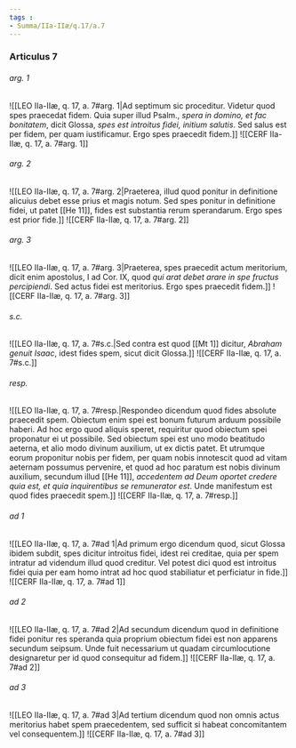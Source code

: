```yaml
---
tags : 
- Summa/IIa-IIæ/q.17/a.7
---
```


### Articulus 7

###### arg. 1
![[LEO IIa-IIæ, q. 17, a. 7#arg. 1|Ad septimum sic proceditur. Videtur quod spes praecedat fidem. Quia super illud Psalm., *spera in domino, et fac bonitatem*, dicit Glossa, *spes est introitus fidei, initium salutis*. Sed salus est per fidem, per quam iustificamur. Ergo spes praecedit fidem.]]
![[CERF IIa-IIæ, q. 17, a. 7#arg. 1]]

###### arg. 2
![[LEO IIa-IIæ, q. 17, a. 7#arg. 2|Praeterea, illud quod ponitur in definitione alicuius debet esse prius et magis notum. Sed spes ponitur in definitione fidei, ut patet [[He 11]], fides est substantia rerum sperandarum. Ergo spes est prior fide.]]
![[CERF IIa-IIæ, q. 17, a. 7#arg. 2]]

###### arg. 3
![[LEO IIa-IIæ, q. 17, a. 7#arg. 3|Praeterea, spes praecedit actum meritorium, dicit enim apostolus, I ad Cor. IX, quod *qui arat debet arare in spe fructus percipiendi*. Sed actus fidei est meritorius. Ergo spes praecedit fidem.]]
![[CERF IIa-IIæ, q. 17, a. 7#arg. 3]]

###### s.c.
![[LEO IIa-IIæ, q. 17, a. 7#s.c.|Sed contra est quod [[Mt 1]] dicitur, *Abraham genuit Isaac*, idest fides spem, sicut dicit Glossa.]]
![[CERF IIa-IIæ, q. 17, a. 7#s.c.]]

###### resp.
![[LEO IIa-IIæ, q. 17, a. 7#resp.|Respondeo dicendum quod fides absolute praecedit spem. Obiectum enim spei est bonum futurum arduum possibile haberi. Ad hoc ergo quod aliquis speret, requiritur quod obiectum spei proponatur ei ut possibile. Sed obiectum spei est uno modo beatitudo aeterna, et alio modo divinum auxilium, ut ex dictis patet. Et utrumque eorum proponitur nobis per fidem, per quam nobis innotescit quod ad vitam aeternam possumus pervenire, et quod ad hoc paratum est nobis divinum auxilium, secundum illud [[He 11]], *accedentem ad Deum oportet credere quia est, et quia inquirentibus se remunerator est*. Unde manifestum est quod fides praecedit spem.]]
![[CERF IIa-IIæ, q. 17, a. 7#resp.]]

###### ad 1
![[LEO IIa-IIæ, q. 17, a. 7#ad 1|Ad primum ergo dicendum quod, sicut Glossa ibidem subdit, spes dicitur introitus fidei, idest rei creditae, quia per spem intratur ad videndum illud quod creditur. Vel potest dici quod est introitus fidei quia per eam homo intrat ad hoc quod stabiliatur et perficiatur in fide.]]
![[CERF IIa-IIæ, q. 17, a. 7#ad 1]]

###### ad 2
![[LEO IIa-IIæ, q. 17, a. 7#ad 2|Ad secundum dicendum quod in definitione fidei ponitur res speranda quia proprium obiectum fidei est non apparens secundum seipsum. Unde fuit necessarium ut quadam circumlocutione designaretur per id quod consequitur ad fidem.]]
![[CERF IIa-IIæ, q. 17, a. 7#ad 2]]

###### ad 3
![[LEO IIa-IIæ, q. 17, a. 7#ad 3|Ad tertium dicendum quod non omnis actus meritorius habet spem praecedentem, sed sufficit si habeat concomitantem vel consequentem.]]
![[CERF IIa-IIæ, q. 17, a. 7#ad 3]]

